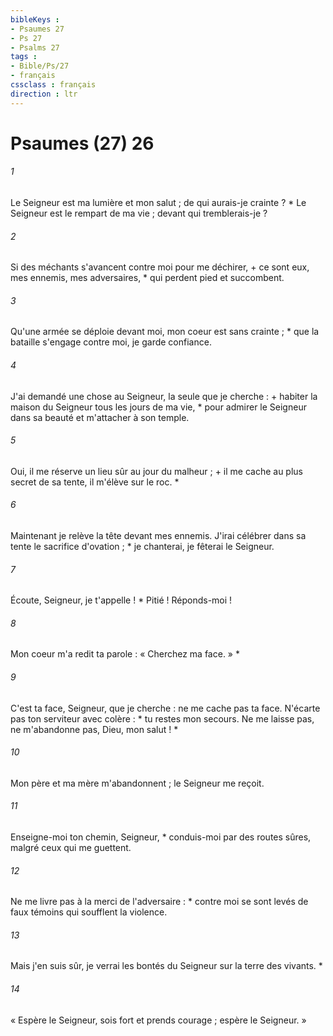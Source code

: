 ```yaml
---
bibleKeys : 
- Psaumes 27
- Ps 27
- Psalms 27
tags : 
- Bible/Ps/27
- français
cssclass : français
direction : ltr
---
```


# Psaumes (27) 26

###### 1
Le Seigneur est ma lumière et mon salut ; de qui aurais-je crainte ? * Le Seigneur est le rempart de ma vie ; devant qui tremblerais-je ?
###### 2
Si des méchants s'avancent contre moi pour me déchirer, + ce sont eux, mes ennemis, mes adversaires, * qui perdent pied et succombent.
###### 3
Qu'une armée se déploie devant moi, mon coeur est sans crainte ; * que la bataille s'engage contre moi, je garde confiance.
###### 4
J'ai demandé une chose au Seigneur, la seule que je cherche : + habiter la maison du Seigneur tous les jours de ma vie, * pour admirer le Seigneur dans sa beauté et m'attacher à son temple.
###### 5
Oui, il me réserve un lieu sûr au jour du malheur ; + il me cache au plus secret de sa tente, il m'élève sur le roc. *
###### 6
Maintenant je relève la tête devant mes ennemis. J'irai célébrer dans sa tente le sacrifice d'ovation ; * je chanterai, je fêterai le Seigneur.
###### 7
Écoute, Seigneur, je t'appelle ! * Pitié ! Réponds-moi !
###### 8
Mon coeur m'a redit ta parole : « Cherchez ma face. » *
###### 9
C'est ta face, Seigneur, que je cherche : ne me cache pas ta face. N'écarte pas ton serviteur avec colère : * tu restes mon secours. Ne me laisse pas, ne m'abandonne pas, Dieu, mon salut ! *
###### 10
Mon père et ma mère m'abandonnent ; le Seigneur me reçoit.
###### 11
Enseigne-moi ton chemin, Seigneur, * conduis-moi par des routes sûres, malgré ceux qui me guettent.
###### 12
Ne me livre pas à la merci de l'adversaire : * contre moi se sont levés de faux témoins qui soufflent la violence.
###### 13
Mais j'en suis sûr, je verrai les bontés du Seigneur sur la terre des vivants. *
###### 14
« Espère le Seigneur, sois fort et prends courage ; espère le Seigneur. »
